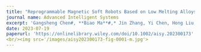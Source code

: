 ```yaml
---
title: "Reprogrammable Magnetic Soft Robots Based on Low Melting Alloys"
journal name: Advanced Intelligent Systems
excerpt: 'Gangsheng Chen#, **Biao Ma**#,* Jin Zhang, Yi Chen, Hong Liu,* **Advanced Intelligent Systems**'
date: 2023-07-19
paperurl: 'https://onlinelibrary.wiley.com/doi/10.1002/aisy.202300173'
<br/><img src='/images/aisy202300173-fig-0001-m.jpg'>
---
```

